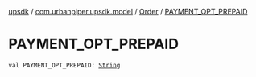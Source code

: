 [upsdk](../../index.md) / [com.urbanpiper.upsdk.model](../index.md) / [Order](index.md) / [PAYMENT_OPT_PREPAID](./-p-a-y-m-e-n-t_-o-p-t_-p-r-e-p-a-i-d.md)

# PAYMENT_OPT_PREPAID

`val PAYMENT_OPT_PREPAID: `[`String`](https://kotlinlang.org/api/latest/jvm/stdlib/kotlin/-string/index.html)